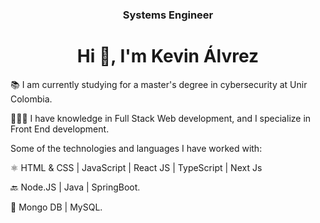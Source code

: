 <h3 align="center">Systems Engineer</h3>
<h1 align="center">Hi 👋, I'm Kevin Álvrez</h1>
<p>📚 I am currently studying for a master's degree in cybersecurity at Unir Colombia.</p>
<p>👨🏼‍💻 I have knowledge in Full Stack Web development, and I specialize in Front End development. </p>

Some of the technologies and languages I have worked with:

⚛️ HTML & CSS | JavaScript | React JS | TypeScript | Next Js 

🔙 Node.JS | Java | SpringBoot.

💾 Mongo DB | MySQL.
